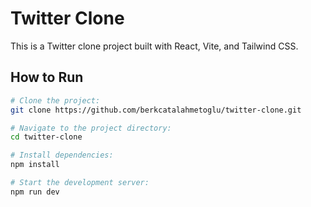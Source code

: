 # Twitter Clone

This is a Twitter clone project built with React, Vite, and Tailwind CSS.

## How to Run

```bash
# Clone the project:
git clone https://github.com/berkcatalahmetoglu/twitter-clone.git

# Navigate to the project directory:
cd twitter-clone

# Install dependencies:
npm install

# Start the development server:
npm run dev